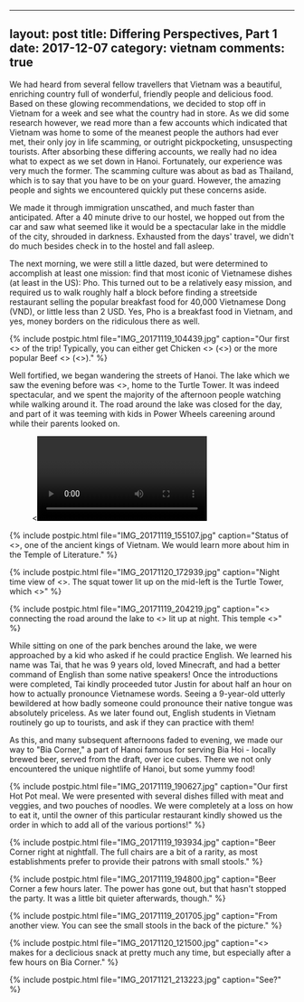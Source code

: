  ---
layout: post
title: Differing Perspectives, Part 1
date: 2017-12-07
category: vietnam
comments: true
---

We had heard from several fellow travellers that Vietnam was a beautiful, enriching country full of wonderful, friendly people and delicious food. Based on these glowing recommendations, we decided to stop off in Vietnam for a week and see what the country had in store. As we did some research however, we read more than a few accounts which indicated that Vietnam was home to some of the meanest people the authors had ever met, their only joy in life scamming, or outright pickpocketing, unsuspecting tourists. After absorbing these differing accounts, we really had no idea what to expect as we set down in Hanoi. Fortunately, our experience was very much the former. The scamming culture was about as bad as Thailand, which is to say that you have to be on your guard. However, the amazing people and sights we encountered quickly put these concerns aside.

We made it through immigration unscathed, and much faster than anticipated. After a 40 minute drive to our hostel, we hopped out from the car and saw what seemed like it would be a spectacular lake in the middle of the city, shrouded in darkness. Exhausted from the days' travel, we didn't do much besides check in to the hostel and fall asleep.

The next morning, we were still a little dazed, but were determined to accomplish at least one mission: find that most iconic of Vietnamese dishes (at least in the US): Pho. This turned out to be a relatively easy mission, and required us to walk roughly half a block before finding a streetside restaurant selling the popular breakfast food for 40,000 Vietnamese Dong (VND), or little less than 2 USD. Yes, Pho is a breakfast food in Vietnam, and yes, money borders on the ridiculous there as well.

{% include postpic.html file="IMG_20171119_104439.jpg" caption="Our first <<Pho>> of the trip! Typically, you can either get Chicken <<Pho>> (<<Pho Ga>>) or the more popular Beef <<Pho>> (<<Pho Bo>>)." %}

Well fortified, we began wandering the streets of Hanoi. The lake which we saw the evening before was <<Ho Hoan Kiem>>, home to the Turtle Tower. It was indeed spectacular, and we spent the majority of the afternoon people watching while walking around it. The road around the lake was closed for the day, and part of it was teeming with kids in Power Wheels careening around while their parents looked on.

<figure><<Video of Kids in power wheels>><figcaption>Stop! In the name of the law!</figcaption></figure>

{% include postpic.html file="IMG_20171119_155107.jpg" caption="Status of <<Ly Thai To>>, one of the ancient kings of Vietnam. We would learn more about him in the Temple of Literature." %}


{% include postpic.html file="IMG_20171120_172939.jpg" caption="Night time view of <<Ho Hoan Kiem>>. The squat tower lit up on the mid-left is the Turtle Tower, which <<insert history here>>" %}

{% include postpic.html file="IMG_20171119_204219.jpg" caption="<<name of the bridge>> connecting the road around the lake to <<name of the temple>> lit up at night. This temple <<insert temple information here>>" %}

While sitting on one of the park benches around the lake, we were approached by a kid who asked if he could practice English. We learned his name was Tai, that he was 9 years old, loved Minecraft, and had a better command of English than some native speakers! Once the introductions were completed, Tai kindly proceeded tutor Justin for about half an hour on how to actually pronounce Vietnamese words. Seeing a 9-year-old utterly bewildered at how badly someone could pronounce their native tongue was absolutely priceless. As we later found out, English students in Vietnam routinely go up to tourists, and ask if they can practice with them!

As this, and many subsequent afternoons faded to evening, we made our way to "Bia Corner," a part of Hanoi famous for serving Bia Hoi - locally brewed beer, served from the draft, over ice cubes. There we not only encountered the unique nightlife of Hanoi, but some yummy food!

{% include postpic.html file="IMG_20171119_190627.jpg" caption="Our first Hot Pot meal. We were presented with several dishes filled with meat and veggies, and two pouches of noodles. We were completely at a loss on how to eat it, until the owner of this particular restaurant kindly showed us the order in which to add all of the various portions!" %}

{% include postpic.html file="IMG_20171119_193934.jpg" caption="Beer Corner right at nightfall. The full chairs are a bit of a rarity, as most establishments prefer to provide their patrons with small stools." %}

{% include postpic.html file="IMG_20171119_194800.jpg" caption="Beer Corner a few hours later. The power has gone out, but that hasn't stopped the party. It was a little bit quieter afterwards, though." %}

{% include postpic.html file="IMG_20171119_201705.jpg" caption="From another view. You can see the small stools in the back of the picture." %}

{% include postpic.html file="IMG_20171120_121500.jpg" caption="<<Bahn Mi>> makes for a declicious snack at pretty much any time, but especially after a few hours on Bia Corner." %}

{% include postpic.html file="IMG_20171121_213223.jpg" caption="See?" %}